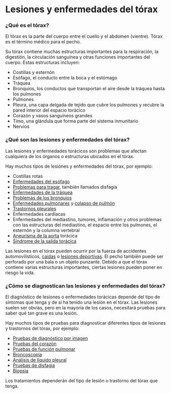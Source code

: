 Lesiones y enfermedades del tórax
=================================


### ¿Qué es el tórax?


El tórax es la parte del cuerpo entre el cuello y el abdomen (vientre). Tórax es el término médico para el pecho.


Su tórax contiene muchas estructuras importantes para la respiración, la digestión, la circulación sanguínea y otras funciones importantes del cuerpo. Estas estructuras incluyen:


* Costillas y esternón
* Esófago, el conducto entre la boca y el estómago
* Tráquea
* Bronquios, los conductos que transportan el aire desde la tráquea hasta los pulmones
* Pulmones
* Pleura, una capa delgada de tejido que cubre los pulmones y recubre la pared interior del espacio torácico
* Corazón y vasos sanguíneos grandes
* Timo, una glándula que forma parte del sistema inmunitario
* Nervios


### ¿Qué son las lesiones y enfermedades del tórax?


Las lesiones y enfermedades torácicos son problemas que afectan cualquiera de los órganos o estructuras ubicados en el tórax.


Hay muchos tipos de lesiones y enfermedades del tórax, por ejemplo:


* Costillas rotas
* [Enfermedades del esófago](https://medlineplus.gov/spanish/esophagusdisorders.html)
* [Problemas para tragar](https://medlineplus.gov/spanish/swallowingdisorders.html), también llamados disfagia
* [Enfermedades de la tráquea](https://medlineplus.gov/spanish/trachealdisorders.html)
* [Problemas de los bronquios](https://medlineplus.gov/spanish/bronchialdisorders.html)
* [Enfermedades pulmonares](https://medlineplus.gov/spanish/lungdiseases.html) y [colapso de pulmón](https://medlineplus.gov/spanish/collapsedlung.html)
* [Trastornos pleurales](https://medlineplus.gov/spanish/pleuraldisorders.html)
* Enfermedades cardíacas
* Enfermedades del mediastino, tumores, inflamación y otros problemas con las estructuras del mediastino, el espacio entre los pulmones, el esternón y la columna vertebral
* [Aneurisma de la aorta](https://medlineplus.gov/spanish/aorticaneurysm.html) torácica
* [Síndrome de la salida torácica](https://medlineplus.gov/spanish/thoracicoutletsyndrome.html)


Las lesiones en el tórax pueden ocurrir por la fuerza de accidentes automovilísticos, [caídas](https://medlineplus.gov/spanish/falls.html) o [lesiones deportivas](https://medlineplus.gov/spanish/sportsinjuries.html). El pecho también puede ser perforado por una bala o un objeto punzante. Debido a que el tórax contiene varias estructuras importantes, ciertas lesiones pueden poner en riesgo la vida.


### ¿Cómo se diagnostican las lesiones y enfermedades del tórax?


El diagnóstico de lesiones o enfermedades torácicas depende del tipo de síntomas que tenga y de si ha tenido una lesión en el tórax. Las lesiones suelen ser obvias, pero en la mayoría de los casos, necesitará pruebas para saber qué tan grave es una lesión.


Hay muchos tipos de pruebas para diagnosticar diferentes tipos de lesiones y trastornos del tórax, por ejemplo:


* [Pruebas de diagnóstico por imagen](https://medlineplus.gov/spanish/diagnosticimaging.html)
* [Pruebas del corazón](https://medlineplus.gov/spanish/hearthealthtests.html)
* [Pruebas de función pulmonar](https://medlineplus.gov/spanish/pruebas-de-laboratorio/pruebas-de-funcion-pulmonar/)
* [Broncoscopia](https://medlineplus.gov/spanish/pruebas-de-laboratorio/broncoscopia-con-lavado-broncoalveolar/)
* [Análisis de líquido pleural](https://medlineplus.gov/spanish/pruebas-de-laboratorio/analisis-del-liquido-pleural/)
* [Pruebas de disfagia](https://medlineplus.gov/spanish/pruebas-de-laboratorio/pruebas-de-disfagia/)
* [Biopsia](https://medlineplus.gov/spanish/biopsy.html)


Los tratamientos dependerán del tipo de lesión o trastorno del tórax que tenga.

